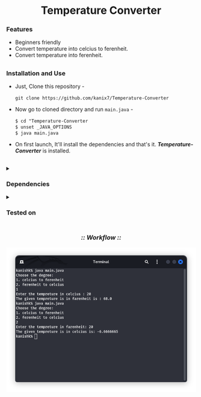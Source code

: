 <h1 align="center"><b>Temperature Converter</b></h1>

### Features

- Beginners friendly
- Convert temperature into celcius to ferenheit.
- Convert temperature into ferenheit.

##

### Installation and Use

- Just, Clone this repository -
  ```
  git clone https://github.com/kanix7/Temperature-Converter
  ```

- Now go to cloned directory and run `main.java` -
  ```
  $ cd "Temperature-Converter
  $ unset _JAVA_OPTIONS
  $ java main.java
  ```

- On first launch, It'll install the dependencies and that's it. ***Temperature-Converter*** is installed.

##

<details>
  <summary><h3>Dependencies</h3></summary>

<b>Zphisher</b> requires following programs to run properly - 
- `git`
- `java`

> All the dependencies will be installed automatically when you run **Temperature-Converter** for the first time.
</details>

<details>
  <summary><h3>Tested on</h3></summary>

- **Ubuntu**
- **Kali**
- **Windows**
</details>

##

<h3 align="center"><i>:: Workflow ::</i></h3>
<p align="center">
<img src="./assests/workflow.png"/>
</p>
